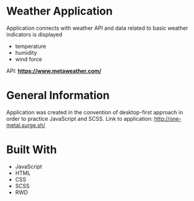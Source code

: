 # Weather Application
Application connects with weather API and data related to basic weather indicators is displayed
* temperature
* humidity
* wind force

API: __https://www.metaweather.com/__

# General Information
Application was created in the convention of desktop-first approach in order to practice JavaScript and SCSS.
Link to application: http://one-metal.surge.sh/

# Built With

* JavaScript
* HTML
* CSS
* SCSS
* RWD
